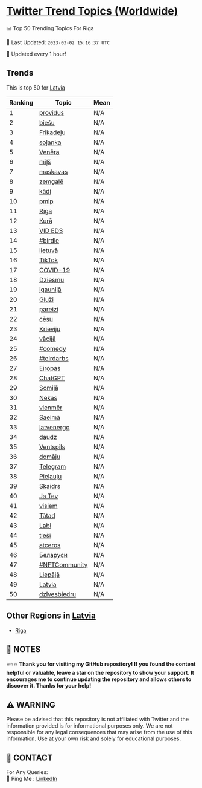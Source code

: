 [Twitter Trend Topics (Worldwide)](https://github.com/ErcinDedeoglu/Twitter-Trend-Topics)
==========


📊 Top 50 Trending Topics For Riga

📆 Last Updated: `2023-03-02 15:16:37 UTC`

🔧 Updated every 1 hour!


## Trends

This is top 50 for [Latvia](</Latvia>)

| Ranking | Topic | Mean |
| ------- | ------------ | ------------ |
| 1 | [providus](http://twitter.com/search?q=providus) | N/A |
| 2 | [biešu](http://twitter.com/search?q=bie%c5%a1u) | N/A |
| 3 | [Frikadeļu](http://twitter.com/search?q=Frikade%c4%bcu) | N/A |
| 4 | [soļanka](http://twitter.com/search?q=so%c4%bcanka) | N/A |
| 5 | [Venēra](http://twitter.com/search?q=Ven%c4%93ra) | N/A |
| 6 | [mīļš](http://twitter.com/search?q=m%c4%ab%c4%bc%c5%a1) | N/A |
| 7 | [maskavas](http://twitter.com/search?q=maskavas) | N/A |
| 8 | [zemgalē](http://twitter.com/search?q=zemgal%c4%93) | N/A |
| 9 | [kādi](http://twitter.com/search?q=k%c4%81di) | N/A |
| 10 | [pmlp](http://twitter.com/search?q=pmlp) | N/A |
| 11 | [Rīga](http://twitter.com/search?q=R%c4%abga) | N/A |
| 12 | [Kurā](http://twitter.com/search?q=Kur%c4%81) | N/A |
| 13 | [VID EDS](http://twitter.com/search?q=VID+EDS) | N/A |
| 14 | [#birdle](http://twitter.com/search?q=%23birdle) | N/A |
| 15 | [lietuvā](http://twitter.com/search?q=lietuv%c4%81) | N/A |
| 16 | [TikTok](http://twitter.com/search?q=TikTok) | N/A |
| 17 | [COVID-19](http://twitter.com/search?q=COVID-19) | N/A |
| 18 | [Dziesmu](http://twitter.com/search?q=Dziesmu) | N/A |
| 19 | [igaunijā](http://twitter.com/search?q=igaunij%c4%81) | N/A |
| 20 | [Gluži](http://twitter.com/search?q=Glu%c5%bei) | N/A |
| 21 | [pareizi](http://twitter.com/search?q=pareizi) | N/A |
| 22 | [cēsu](http://twitter.com/search?q=c%c4%93su) | N/A |
| 23 | [Krieviju](http://twitter.com/search?q=Krieviju) | N/A |
| 24 | [vācijā](http://twitter.com/search?q=v%c4%81cij%c4%81) | N/A |
| 25 | [#comedy](http://twitter.com/search?q=%23comedy) | N/A |
| 26 | [#teirdarbs](http://twitter.com/search?q=%23teirdarbs) | N/A |
| 27 | [Eiropas](http://twitter.com/search?q=Eiropas) | N/A |
| 28 | [ChatGPT](http://twitter.com/search?q=ChatGPT) | N/A |
| 29 | [Somijā](http://twitter.com/search?q=Somij%c4%81) | N/A |
| 30 | [Nekas](http://twitter.com/search?q=Nekas) | N/A |
| 31 | [vienmēr](http://twitter.com/search?q=vienm%c4%93r) | N/A |
| 32 | [Saeimā](http://twitter.com/search?q=Saeim%c4%81) | N/A |
| 33 | [latvenergo](http://twitter.com/search?q=latvenergo) | N/A |
| 34 | [daudz](http://twitter.com/search?q=daudz) | N/A |
| 35 | [Ventspils](http://twitter.com/search?q=Ventspils) | N/A |
| 36 | [domāju](http://twitter.com/search?q=dom%c4%81ju) | N/A |
| 37 | [Telegram](http://twitter.com/search?q=Telegram) | N/A |
| 38 | [Pieļauju](http://twitter.com/search?q=Pie%c4%bcauju) | N/A |
| 39 | [Skaidrs](http://twitter.com/search?q=Skaidrs) | N/A |
| 40 | [Ja Tev](http://twitter.com/search?q=Ja+Tev) | N/A |
| 41 | [visiem](http://twitter.com/search?q=visiem) | N/A |
| 42 | [Tātad](http://twitter.com/search?q=T%c4%81tad) | N/A |
| 43 | [Labi](http://twitter.com/search?q=Labi) | N/A |
| 44 | [tieši](http://twitter.com/search?q=tie%c5%a1i) | N/A |
| 45 | [atceros](http://twitter.com/search?q=atceros) | N/A |
| 46 | [Беларуси](http://twitter.com/search?q=%d0%91%d0%b5%d0%bb%d0%b0%d1%80%d1%83%d1%81%d0%b8) | N/A |
| 47 | [#NFTCommunity](http://twitter.com/search?q=%23NFTCommunity) | N/A |
| 48 | [Liepājā](http://twitter.com/search?q=Liep%c4%81j%c4%81) | N/A |
| 49 | [Latvia](http://twitter.com/search?q=Latvia) | N/A |
| 50 | [dzīvesbiedru](http://twitter.com/search?q=dz%c4%abvesbiedru) | N/A |



## Other Regions in [Latvia](</Latvia>)

* [Riga](</Latvia/Riga.md>)



## 📝 NOTES

⭐⭐⭐ **Thank you for visiting my GitHub repository! If you found the content helpful or valuable, leave a star on the repository to show your support. It encourages me to continue updating the repository and allows others to discover it. Thanks for your help!**


## ⚠️ WARNING

Please be advised that this repository is not affiliated with Twitter and the information provided is for informational purposes only. We are not responsible for any legal consequences that may arise from the use of this information. Use at your own risk and solely for educational purposes.


## 📨 CONTACT

 For Any Queries:  
            🏓 Ping Me : [LinkedIn](https://www.linkedin.com/in/ercindedeoglu/)
